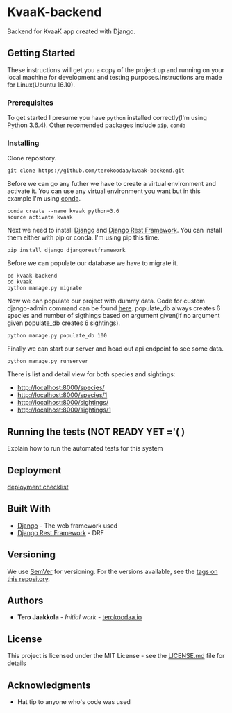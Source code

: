 # KvaaK-backend

Backend for KvaaK  app created with Django.

## Getting Started

These instructions will get you a copy of the project up and running on your local machine for development and testing purposes.Instructions are made for Linux(Ubuntu 16.10).

### Prerequisites

To get started I presume you have ```python``` installed correctly(I'm using Python 3.6.4).
Other recomended packages include ```pip```, ```conda```

### Installing

Clone repository.

```
git clone https://github.com/terokoodaa/kvaak-backend.git
```

Before we can go any futher we have to create a virtual environment and activate it.
You can use any virtual environment you want but in this example I'm using [conda](https://conda.io).

```
conda create --name kvaak python=3.6
source activate kvaak
```

Next we need to install [Django](https://www.djangoproject.com/) and [Django Rest Framework](http://www.django-rest-framework.org/). You can install them either with pip or conda. I'm using pip this time.

```
pip install django djangorestframework
```

Before we can populate our database we have to migrate it.

```
cd kvaak-backend
cd kvaak
python manage.py migrate
```

Now we can populate our project with dummy data. Code for custom django-admin command can be found [here](https://github.com/terokoodaa/kvaak-backend/blob/master/kvaak/api/management/commands/populate_db.py). populate_db always creates 6 species and number of sigthings based on argument given(If no argument given populate_db creates 6 sightings).

```
python manage.py populate_db 100
```

Finally we can start our server and head out api endpoint to see some data.

```
python manage.py runserver
```

There is list and detail view for both species and sightings:
- [http://localhost:8000/species/](http://localhost:8000/species/)
- [http://localhost:8000/species/1](http://localhost:8000/species/1)
- [http://localhost:8000/sightings/](http://localhost:8000/sightings/)
- [http://localhost:8000/sightings/1](http://localhost:8000/sightings/1)

## Running the tests (NOT READY YET ='( )

Explain how to run the automated tests for this system

## Deployment

[deployment checklist](https://docs.djangoproject.com/en/1.11/howto/deployment/checklist/)

## Built With

* [Django](https://www.djangoproject.com/) - The web framework used
* [Django Rest Framework](http://www.django-rest-framework.org/) - DRF

## Versioning

We use [SemVer](http://semver.org/) for versioning. For the versions available, see the [tags on this repository](https://github.com/terokoodaa/kvaak-backend/tags). 

## Authors

* **Tero Jaakkola** - *Initial work* - [terokoodaa.io](https://terokoodaa.io/board/)

## License

This project is licensed under the MIT License - see the [LICENSE.md](LICENSE.md) file for details

## Acknowledgments

* Hat tip to anyone who's code was used
